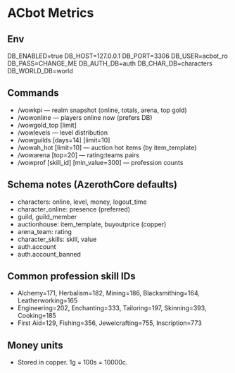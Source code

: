 ACbot Metrics
==============

Env
---

DB_ENABLED=true
DB_HOST=127.0.0.1
DB_PORT=3306
DB_USER=acbot_ro
DB_PASS=CHANGE_ME
DB_AUTH_DB=auth
DB_CHAR_DB=characters
DB_WORLD_DB=world

Commands
--------

- /wowkpi — realm snapshot (online, totals, arena, top gold)
- /wowonline — players online now (prefers DB)
- /wowgold_top [limit]
- /wowlevels — level distribution
- /wowguilds [days=14] [limit=10]
- /wowah_hot [limit=10] — auction hot items (by item_template)
- /wowarena [top=20] — rating:teams pairs
- /wowprof [skill_id] [min_value=300] — profession counts

Schema notes (AzerothCore defaults)
-----------------------------------

- characters: online, level, money, logout_time
- character_online: presence (preferred)
- guild, guild_member
- auctionhouse: item_template, buyoutprice (copper)
- arena_team: rating
- character_skills: skill, value
- auth.account
- auth.account_banned

Common profession skill IDs
---------------------------

- Alchemy=171, Herbalism=182, Mining=186, Blacksmithing=164, Leatherworking=165
- Engineering=202, Enchanting=333, Tailoring=197, Skinning=393, Cooking=185
- First Aid=129, Fishing=356, Jewelcrafting=755, Inscription=773

Money units
-----------

- Stored in copper. 1g = 100s = 10000c.

